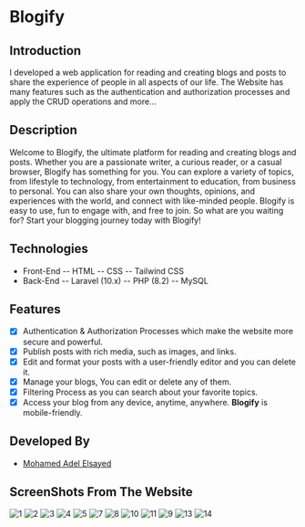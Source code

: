 # Blogify

## Introduction
I developed a web application for reading and creating blogs and posts to share the experience of people in all aspects of our life. The Website has many features such as the authentication and authorization processes and apply the CRUD operations and more...

## Description 
Welcome to Blogify, the ultimate platform for reading and creating blogs and posts. Whether you are a passionate writer, a curious reader, or a casual browser, Blogify has something for you. You can explore a variety of topics, from lifestyle to technology, from entertainment to education, from business to personal. You can also share your own thoughts, opinions, and experiences with the world, and connect with like-minded people. Blogify is easy to use, fun to engage with, and free to join. So what are you waiting for? Start your blogging journey today with Blogify!

## Technologies
- Front-End
  -- HTML
  -- CSS
  -- Tailwind CSS
- Back-End 
  -- Laravel (10.x)
  -- PHP (8.2)
  -- MySQL

## Features
- [x] Authentication & Authorization Processes which make the website more secure and powerful.
- [x] Publish posts with rich media, such as images, and links.
- [x] Edit and format your posts with a user-friendly editor and you can delete it.
- [x] Manage your blogs, You can edit or delete any of them.
- [x] Filtering Process as you can search about your favorite topics.
- [x] Access your blog from any device, anytime, anywhere. **Blogify** is mobile-friendly.

## Developed By
- [Mohamed Adel Elsayed](https://github.com/Mohamed-Adel23)

## ScreenShots From The Website
![1](https://github.com/Mohamed-Adel23/Blogify/assets/119868046/db3ec1fc-2db1-4777-a610-36cbb6492b72)
![2](https://github.com/Mohamed-Adel23/Blogify/assets/119868046/0772b912-e32a-4611-b98a-ec9850b09b8b)
![3](https://github.com/Mohamed-Adel23/Blogify/assets/119868046/133cb461-ea74-441c-a1a6-04ca9829c35a)
![4](https://github.com/Mohamed-Adel23/Blogify/assets/119868046/10aa9050-0c4c-449c-9dd6-3c0de8382149)
![5](https://github.com/Mohamed-Adel23/Blogify/assets/119868046/3d039752-5652-4599-ae60-2a93956aeb4d)
![7](https://github.com/Mohamed-Adel23/Blogify/assets/119868046/0a16dc1f-0c18-4930-9082-4367ab0239ac)
![8](https://github.com/Mohamed-Adel23/Blogify/assets/119868046/1390f5a0-69dc-4ee1-b30e-9d7e34889f0a)
![10](https://github.com/Mohamed-Adel23/Blogify/assets/119868046/77a3940e-55cd-4e91-9cf9-044a24f9e1bf)
![11](https://github.com/Mohamed-Adel23/Blogify/assets/119868046/c0b0f00b-c6f0-4c8e-b16f-b126c71d1e5c)
![9](https://github.com/Mohamed-Adel23/Blogify/assets/119868046/61bd73cc-c178-43c2-a7eb-7482dd5dd709)
![13](https://github.com/Mohamed-Adel23/Blogify/assets/119868046/142c6deb-e67d-48ab-b754-7544bcdd58d0)
![14](https://github.com/Mohamed-Adel23/Blogify/assets/119868046/6b9bf9c7-7d64-4aa8-967e-61f55ee9b31c)

